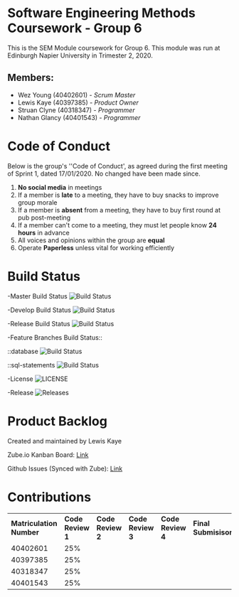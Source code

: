 # Software Engineering Methods Coursework - Group 6
This is the SEM Module coursework for Group 6.  This module was run at Edinburgh Napier University in Trimester 2, 2020.  
## Members:
- Wez Young (40402601) - *Scrum Master*
- Lewis Kaye (40397385) - *Product Owner*
- Struan Clyne (40318347) - *Programmer*
- Nathan Glancy (40401543) - *Programmer*


# Code of Conduct
Below is the group's ''Code of Conduct', as agreed during the first meeting of Sprint 1, dated 17/01/2020.  No changed have been made since.
1.  **No social media** in meetings
2.  If a member is **late** to a meeting, they have to buy snacks to improve group morale
3.  If a member is **absent** from a meeting, they have to buy first round at pub post-meeting
4.  If a member can't come to a meeting, they must let people know **24 hours** in advance
5.  All voices and opinions within the group are **equal**
6.  Operate **Paperless** unless vital for working efficiently

# Build Status
-Master Build Status ![Build Status](https://travis-ci.org/WezYoung/SEmethodsCoursework.svg?branch=master)

-Develop Build Status ![Build Status](https://travis-ci.org/WezYoung/SEmethodsCoursework.svg?branch=develop)

-Release Build Status ![Build Status](https://travis-ci.org/WezYoung/SEmethodsCoursework.svg?branch=release)

-Feature Branches Build Status::

::database ![Build Status](https://travis-ci.org/WezYoung/SEmethodsCoursework.svg?branch=feature/database)

::sql-statements ![Build Status](https://travis-ci.org/WezYoung/SEmethodsCoursework.svg?branch=feature/sql-statements)

-License ![LICENSE](https://img.shields.io/github/license/WezYoung/SEmethodsCoursework.svg?style=flat-square)

-Release ![Releases](https://img.shields.io/github/release/WezYoung/SEmethodsCoursework/all.svg?style=flat-square)
# Product Backlog
Created and maintained by Lewis Kaye

Zube.io Kanban Board: [Link](https://zube.io/sem-coursework-2/sem-coursework/w/workspace-1/kanban)

Github Issues (Synced with Zube): [Link](https://github.com/WezYoung/SEmethodsCoursework/issues)


# Contributions
<table>
   <tr>
   <td><strong>Matriculation Number</strong>
   </td>
   <td><strong>Code Review 1</strong>
   </td>
   <td><strong>Code Review 2</strong>
   </td>
   <td><strong>Code Review 3</strong>
   </td>
   <td><strong>Code Review 4</strong>
   </td>
   <td><strong>Final Submisison</strong>
   </td>
  </tr>
  
  <tr>
    <td>40402601
    </td>
    <td>25%
    </td>
    <td>
    </td>
    <td>
    </td>
    <td>
    </td>
    <td>
    </td>
  </tr>
    
  <tr>
    <td>40397385
    </td>
    <td>25%
    </td>
    <td>
    </td>
    <td>
    </td>
    <td>
    </td>
    <td>
    </td>
  </tr>
    
  <tr>
    <td>40318347
    </td>
    <td>25%
    </td>
    <td>
    </td>
    <td>
    </td>
    <td>
    </td>
    <td>
    </td>
  </tr>
      
  <tr>
      <td>40401543
      </td>
      <td>25%
      </td>
      <td>
      </td>
      <td>
      </td>
      <td>
      </td>
      <td>
      </td>
  </tr>
   
</table>

